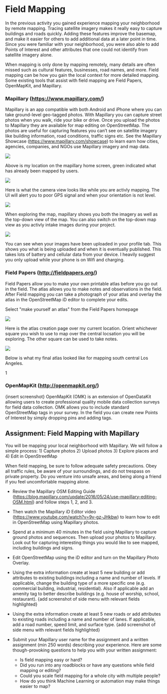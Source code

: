 # Field Mapping

In the previous activity you gained experience mapping your neighborhood by remote mapping. Tracing satellite imagery makes it really easy to capture buildings and roads quickly. Adding these features improve the basemap, and make it easier for others to add additional data at a later point in time. Since you were familiar with your neighborhood, you were also able to add Points of Interest and other attributes that one could not identify from satellite imagery alone.

When mapping is only done by mapping remotely, many details are often missed such as cultural features, businesses, road names, and more. Field mapping can be how you gain the local context for more detailed mapping. Some existing tools that assist with field mapping are Field Papers, OpenMapKit, and Mapillary.

### Mapillary (https://www.mapillary.com/)
Mapillary is an app compatible with both Android and iPhone where you can take ground-level geo-tagged photos. With Mapillary you can capture street photos when you walk, ride your bike or drive. Once you upload the photos to Mapillary they are available for map editing on OpenStreetMap. The photos are useful for capturing features you can’t see on satellite imagery like building information, road conditions, traffic signs etc. See the Mapillary Showcase (https://www.mapillary.com/showcase) to learn earn how cities, agencies, companies, and NGOs use Mapillary imagery and map data.

![](/activity_3_field_mapping/images/Mapillary/Overview.png)

Above is my location on the mapillary home screen, green indicated what has already been mapped by users.

![](/activity_3_field_mapping/images/Mapillary/Camera_test.png)

Here is what the camera view looks like while you are activly mapping. The UI will alert you to poor GPS signal and when your orientation is not level.

![](/activity_3_field_mapping/images/Mapillary/mappingexample.png)

When exploring the map, mapillary shows you both the imagery as well as the top-down view of the map. You can also switch on the top-down map view as you activly intake images during your project.

![](/activity_3_field_mapping/images/Mapillary/uploadedimages.png)

You can see when your images have been uploaded in your profile tab. This shows you what is being uploaded and when it is eventually published. This takes lots of battery and cellular data from your device. I heavily suggest you only upload while your phone is on Wifi and charging.

### Field Papers (http://fieldpapers.org/)
Field Papers allow you to make your own printable atlas before you go out in the field. The atlas allows you to make notes and observations in the field. After Field mapping you can take a photograph of your atlas and overlay the atlas in the OpenStreetMap iD editor to complete your edits.

Select "make yourself an atlas" from the Field Papers homepage 

![](/activity_3_field_mapping/images/Field%20papers/fieldpaperatlas.png)

Here is the atlas creation page over my current location. Orient whichever square you wish to use to map over the central locsation you will be exploring. The other square can be used to take notes.

![](/activity_3_field_mapping/images/Field%20papers/fieldpaperLA.png)

Below is what my final atlas looked like for mapping south central Los Angeles.

1[](/activity_3_field_mapping/images/Field%20papers/fieldpaperfinal.png)

### OpenMapKit (http://openmapkit.org/) 
{insert screenshot}
OpenMapKit (OMK) is an extension of OpenDataKit allowing users to create professional quality mobile data collection surveys for field data collection. OMK allows you to include standard OpenStreetMap tags in your survey. In the field you can create new Points of Interest by simply dropping pins and adding tags. 

## Assignment: Field Mapping with Mapillary
You will be mapping your local neighborhood with Mapillary. We will follow a simple process: 1) Capture photos 2) Upload photos 3) Explore places and 4) Edit in OpenStreetMap

When field mapping, be sure to follow adequate safety precautions. Obey all traffic rules, be aware of your surroundings, and do not trespass on private property. Do you venture into unsafe areas, and being along a friend if you feel uncomfortable mapping alone. 

- Review the Mapillary OSM Editing Guide (https://blog.mapillary.com/update/2016/05/24/use-mapillary-editing-OSM.html) and follow steps 1, 2, and 3. 

- Then watch the Mapillary iD Editor video (https://www.youtube.com/watch?v=9v-gz-JHkbw) to learn how to edit in OpenStreetMap using Mapillary photos.

- Spend at a minimum 40 minutes in the field using Mapillary to capture ground photos and sequences. Then upload your photos to Mapillary. Look out for capturing interesting things you would like to see mapped, including buildings and signs.

- Edit OpenStreetMap using the iD editor and turn on the Mapillary Photo Overlay. 

- Using the extra information create at least 5 new building or add attributes to existing buildings including a name and number of levels. If applicable, change the building type of a more specific one (e.g. commercial building, industrial, residential). Also if applicable add an amenity tag to better describe buildings (e.g. house of worship, school, restaurant). {add screenshot of side menu with relevant fields highlighted}

- Using the extra information create at least 5 new roads or add attributes to existing roads including a name and number of lanes. If applicable, add a road number, speed limit, and surface type. {add screenshot of side menu with relevant fields highlighted}

- Submit your Mapillary user name for the assignment and a written assignment (min 250 words) describing your experience. Here are some though-provoking questions to help you with your written assignment:
  - Is field mapping easy or hard? 
  - Did you run into any roadblocks or have any questions while field mapping or editing? 
  - Could you scale field mapping for a whole city with multiple people? 
  - How do you think Machine Learning or automation may make things easier to map?





